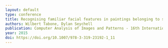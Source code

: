 ```yaml
---
layout: default
type: conference 
title: Recognising familiar facial features in paintings belonging to separate domains
authors: Wilbert Tabone, Dylan Seychell
publication: Computer Analysis of Images and Patterns - 16th International Conference, CAIP 2015
year: 2015
doi: https://doi.org/10.1007/978-3-319-23192-1_11
---
```

